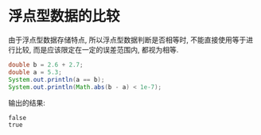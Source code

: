 # 浮点型数据的比较

由于浮点型数据存储特点, 所以浮点型数据判断是否相等时, 不能直接使用等于进行比较, 而是应该限定在一定的误差范围内, 都视为相等.

```java
double b = 2.6 + 2.7;
double a = 5.3;
System.out.println(a == b);
System.out.println(Math.abs(b - a) < 1e-7);
```

输出的结果:

```
false
true
```